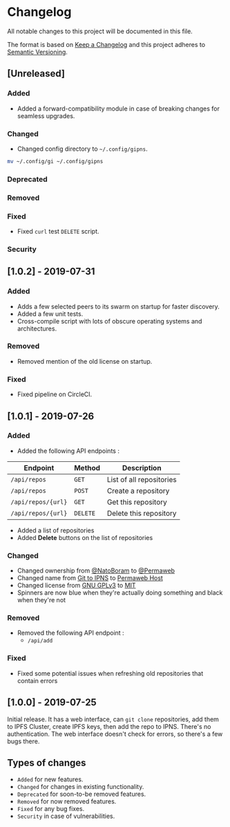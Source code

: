 # Changelog

All notable changes to this project will be documented in this file.

The format is based on [Keep a Changelog](https://keepachangelog.com/) and this project adheres to [Semantic Versioning](https://semver.org/).

## [Unreleased]

### Added

* Added a forward-compatibility module in case of breaking changes for seamless upgrades.

### Changed

* Changed config directory to `~/.config/gipns`.

```bash
mv ~/.config/gi ~/.config/gipns
```

### Deprecated

### Removed

### Fixed

* Fixed `curl` test `DELETE` script.

### Security

## [1.0.2] - 2019-07-31

### Added

* Adds a few selected peers to its swarm on startup for faster discovery.
* Added a few unit tests.
* Cross-compile script with lots of obscure operating systems and architectures.

### Removed

* Removed mention of the old license on startup.

### Fixed

* Fixed pipeline on CircleCI.

## [1.0.1] - 2019-07-26

### Added

* Added the following API endpoints :

| Endpoint           | Method   | Description              |
| ------------------ | -------- | ------------------------ |
| `/api/repos`       | `GET`    | List of all repositories |
| `/api/repos`       | `POST`   | Create a repository      |
| `/api/repos/{url}` | `GET`    | Get this repository      |
| `/api/repos/{url}` | `DELETE` | Delete this repository   |

* Added a list of repositories
* Added **Delete** buttons on the list of repositories

### Changed

* Changed ownership from [@NatoBoram](https://github.com/NatoBoram) to [@Permaweb](https://github.com/Permaweb)
* Changed name from [Git to IPNS](https://gitlab.com/NatoBoram/git-to-ipfs) to [Permaweb Host](https://github.com/Permaweb/Host)
* Changed license from [GNU GPLv3](https://choosealicense.com/licenses/gpl-3.0/) to [MIT](https://choosealicense.com/licenses/mit/)
* Spinners are now blue when they're actually doing something and black when they're not

### Removed

* Removed the following API endpoint :
  * `/api/add`

### Fixed

* Fixed some potential issues when refreshing old repositories that contain errors

## [1.0.0] - 2019-07-25

Initial release. It has a web interface, can `git clone` repositories, add them to IPFS Cluster, create IPFS keys, then add the repo to IPNS.
There's no authentication.
The web interface doesn't check for errors, so there's a few bugs there.

## Types of changes

* `Added` for new features.
* `Changed` for changes in existing functionality.
* `Deprecated` for soon-to-be removed features.
* `Removed` for now removed features.
* `Fixed` for any bug fixes.
* `Security` in case of vulnerabilities.
